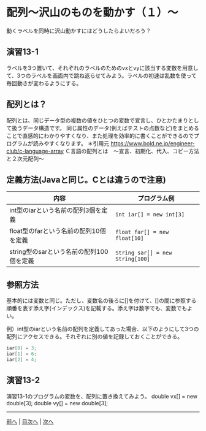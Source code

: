 # 配列～沢山のものを動かす（１）～
動くラベルを同時に沢山動かすにはどうしたらよいだろう？

## 演習13-1
ラベルを3つ置いて、それぞれのラベルのためのvxとvyに該当する変数を用意して、3つのラベルを画面内で跳ね返らせてみよう。ラベルの初速は乱数を使って毎回動きが変わるようにする。

## 配列とは？

配列とは、同じデータ型の複数の値をひとつの変数で宣言し、ひとかたまりとして扱うデータ構造です。
同じ属性のデータ(例えばテストの点数など)をまとめることで直感的にわかりやすくなり、また処理を効率的に書くことができるのでプログラムが読みやすくなります。
＊引用元
https://www.bold.ne.jp/engineer-club/c-language-array
Ｃ言語の配列とは　～宣言、初期化、代入、コピー方法と２次元配列～

## 定義方法(Javaと同じ。Cとは違うので注意)
|内容|プログラム例|
|---|-----------|
|int型のiarという名前の配列3個を定義|`int iar[] = new int[3]`|
|float型のfarという名前の配列10個を定義|`float far[] = new float[10]`|
|string型のsarという名前の配列100個を定義|`String sar[] = new String[100]`|

## 参照方法
基本的には変数と同じ。ただし、変数名の後ろに[]を付けて、[]の間に参照する順番を表す添え字(インデックス)を記載する。添え字は数字でも、変数でもよい。

例）int型のiarという名前の配列を定義してあった場合、以下のようにして3つの配列にアクセスできる。それぞれに別の値を記録しておくことができる。

```cs
iar[0] = 3;
iar[1] = 6;
iar[2] = 4;
```

## 演習13-2
演習13-1のプログラムの変数を、配列に置き換えてみよう。
double vx[] = new double[3];
double vy[] = new double[3];


---

[前へ](12.md) | [目次へ](README.md#%E7%9B%AE%E6%AC%A1) | [次へ](14.md)


